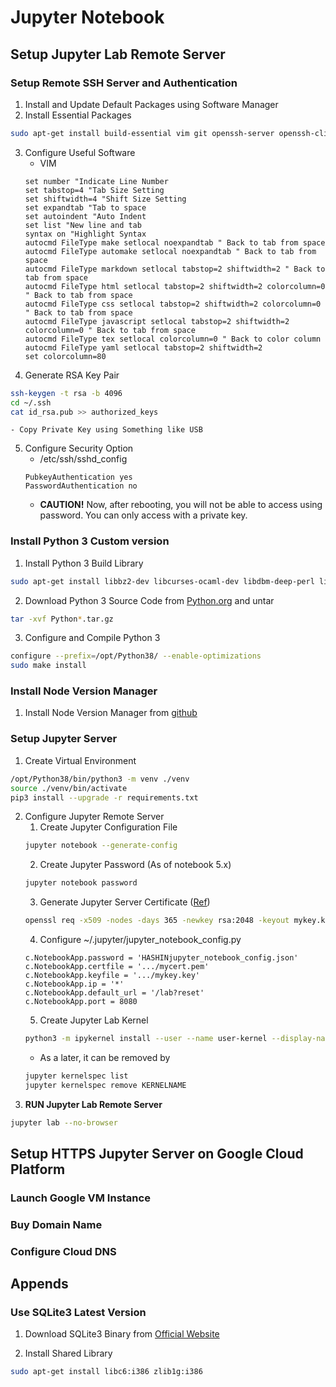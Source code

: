 # Jupyter Notebook

## Setup Jupyter Lab Remote Server
### Setup Remote SSH Server and Authentication
1. Install and Update Default Packages using Software Manager
2. Install Essential Packages
```bash
sudo apt-get install build-essential vim git openssh-server openssh-client
```
3. Configure Useful Software
    - VIM
    ```
    set number "Indicate Line Number
    set tabstop=4 "Tab Size Setting
    set shiftwidth=4 "Shift Size Setting
    set expandtab "Tab to space
    set autoindent "Auto Indent
    set list "New line and tab
    syntax on "Highlight Syntax
    autocmd FileType make setlocal noexpandtab " Back to tab from space
    autocmd FileType automake setlocal noexpandtab " Back to tab from space
    autocmd FileType markdown setlocal tabstop=2 shiftwidth=2 " Back to tab from space
    autocmd FileType html setlocal tabstop=2 shiftwidth=2 colorcolumn=0 " Back to tab from space
    autocmd FileType css setlocal tabstop=2 shiftwidth=2 colorcolumn=0 " Back to tab from space
    autocmd FileType javascript setlocal tabstop=2 shiftwidth=2 colorcolumn=0 " Back to tab from space
    autocmd FileType tex setlocal colorcolumn=0 " Back to color column
    autocmd FileType yaml setlocal tabstop=2 shiftwidth=2
    set colorcolumn=80
    ```
4. Generate RSA Key Pair
```bash
ssh-keygen -t rsa -b 4096
cd ~/.ssh
cat id_rsa.pub >> authorized_keys
```
    - Copy Private Key using Something like USB
5. Configure Security Option
    - /etc/ssh/sshd_config
    ```
    PubkeyAuthentication yes
    PasswordAuthentication no
    ```
    - **CAUTION!** Now, after rebooting, you will not be able to access using password. You can only access with a private key.

### Install Python 3 Custom version
1. Install Python 3 Build Library
```bash
sudo apt-get install libbz2-dev libcurses-ocaml-dev libdbm-deep-perl libgdbm-dev liblzma-dev libsqlite3-dev libssl-dev libreadline-dev zlib1g-dev libtk-img-dev libffi-dev
```
2. Download Python 3 Source Code from [Python.org](https://www.python.org/) and untar
```bash
tar -xvf Python*.tar.gz
```
3. Configure and Compile Python 3
```bash
configure --prefix=/opt/Python38/ --enable-optimizations
sudo make install
```

### Install Node Version Manager
1. Install Node Version Manager from [github](https://github.com/nvm-sh/nvm)

### Setup Jupyter Server
1. Create Virtual Environment
```bash
/opt/Python38/bin/python3 -m venv ./venv
source ./venv/bin/activate
pip3 install --upgrade -r requirements.txt
```
2. Configure Jupyter Remote Server
    1. Create Jupyter Configuration File
    ```bash
    jupyter notebook --generate-config
    ```
    2. Create Jupyter Password (As of notebook 5.x)
    ```bash
    jupyter notebook password
    ```
    3. Generate Jupyter Server Certificate ([Ref](https://jupyter-notebook.readthedocs.io/en/stable/public_server.html))
    ```bash
    openssl req -x509 -nodes -days 365 -newkey rsa:2048 -keyout mykey.key -out mycert.pem
    ```
    4. Configure ~/.jupyter/jupyter_notebook_config.py
    ```
    c.NotebookApp.password = 'HASHINjupyter_notebook_config.json'
    c.NotebookApp.certfile = '.../mycert.pem'
    c.NotebookApp.keyfile = '.../mykey.key'
    c.NotebookApp.ip = '*'
    c.NotebookApp.default_url = '/lab?reset'
    c.NotebookApp.port = 8080
    ```
    5. Create Jupyter Lab Kernel
    ```bash
    python3 -m ipykernel install --user --name user-kernel --display-name 'UserKernel'
    ```
      - As a later, it can be removed by
      ```bash
      jupyter kernelspec list
      jupyter kernelspec remove KERNELNAME
      ```
3. **RUN Jupyter Lab Remote Server**
```bash
jupyter lab --no-browser
```

## Setup HTTPS Jupyter Server on Google Cloud Platform

### Launch Google VM Instance

### Buy Domain Name

### Configure Cloud DNS


## Appends

### Use SQLite3 Latest Version
1. Download SQLite3 Binary from [Official Website](https://www.sqlite.org/download.html)

2. Install Shared Library
```bash
sudo apt-get install libc6:i386 zlib1g:i386
```
